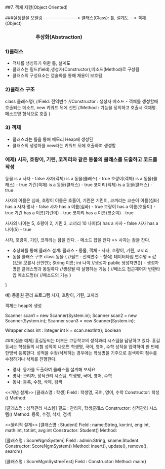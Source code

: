 ##7. 객체 지향(Object Oriented)

###실생활을 모델링 -----------------> 클래스(Class): 틀, 설계도 --> 객체(Object)
###	&emsp;&emsp;&emsp;&emsp;&emsp;&emsp;추상화(Abstraction)

### 1)클래스 
- 객체를 생성하기 위한 틀, 설계도
- 클래스는 필드(field),생성자(Constructor),메소드(Method)로 구성됨
- 클래스의 구성요소는 캡술화를 통해 재용이 보호됨

### 2)클래스 구조
class 클래스명{
	//Field: 전역변수
	//Constructor : 생성자 메소드 - 객체를 생성할때 호출되는 메소드, new 키워드 뒤에 선언
	//Method : 기능을 정의하고 호출시 객체명.메소드명 형식으로 호출
}

### 3) 객체
- 클래스라는 틀을 통해 메모리 Heap에 생성된
- 클래스의 생성자를 new라는 키워드 뒤에 호출하여 생성함

### 예제) 사자, 호랑이, 기린, 코끼리와 같은 동물의 클래스를 도출하고 코드를 작성
동물 is a 사자 - false
사자(객체) is a 동물(클래스) - true
호랑이(객체) is a 동물(클래스) - true
기린(객체) is a 동물(클래스) - true
코끼리(객체) is a 동물(클래스) - true

사자의 이름은 심바, 호랑이 이름은 호돌이, 기린은 기린이, 코끼리는 코순이
이름(심바) has a 사자:명사 - false
사자 has a 이름(심바) - true
호랑이 has a 이름(호돌이) - true
기린 has a 이름(기린이) - true
코끼리 has a 이름(코순이) - true

사자의 나이는 5, 호랑이 2, 기린 3, 코끼리 10
나이(5) has a 사자 - false
사자 has a 나이(5) - true

사자, 호랑이, 기린, 코끼리는 잠을 잔다. - 메소드
잡을 잔다 => 사자는 잠을 잔다.

- 추상화를 통해 클래스 설계: 클래스 - 동물, 객체 - 사자, 호랑이, 기린, 코끼리
- 동물 클래스 구조
class 동물 {
	//필드 : 전역변수 - 형식) 데이터타입 변수명 = 값(값을 모를시 선언만);
	String 이름;
	int 나이
	//생성자
	public 생성자면(){ - 생성자명은 클래스명과 동일하다
		//생성될 때 실행하는 기능
	}
	//메소드
	접근제어자 반환타입 메소드명(){
		//메소드의 기능
	}
	
}


예) 동물원 관리 프로그램 
사자, 호랑이, 기린, 코끼리

객체는 heap에 생성


Scanner scan1 = new Scanner(System.in);
Scanner scan2 = new Scanner(System.in);
Scanner scan3 = new Scanner(System.in);

Wrapper class
int : Integer
int k = scan.nextInt();
boolean


###[실습 예제]
홍길동씨는 더조은 고등학교의 성적과리 시스템을 담당하고 있다. 
홍길동씨는 학생들의 시험 성적이 나오면 학생명, 국어, 영어, 수학 성적을 입력하여 한 번에 한명씩 등록한다.
성적을 수정/삭제하는 경우에는 학생명을 기주으로 검색하여 점수를 수정하거나 삭제를 진행한다.

- 명사, 동가를 도출하여 클래스를 설계해 보세요
- 명사: 관리자, 성적관리 시스템, 학생명, 국어, 영어, 수학
- 동사: 등록, 수정, 삭제, 검색


<<개념 설계>>
[클래스명 : 학생]
Field : 학생명, 국어, 영어, 수학 
Constructor: 학생()
Method:

[클래스명 : 성적관리 시스템]
필드 : 관리자, 학생클래스
Constructor: 성적관리 시스템()
Method: 등록, 수정, 삭제, 검색

<<물리적 설계>>
[클래스명 : Student]
Field : name:String, kor:int, eng:int, math:int, tot:int, avg:int 
Constructor: Student()
Method:

[클래스명 : ScoreNgmSystem]
Field : admin:String, sname:Student
Constructor: ScoreNgmSystem()
Method: insert(), update(), remove(), search()

[클래스명 : ScoreMgmSystmeTest]
Field :
Constructor:
Method: main()














